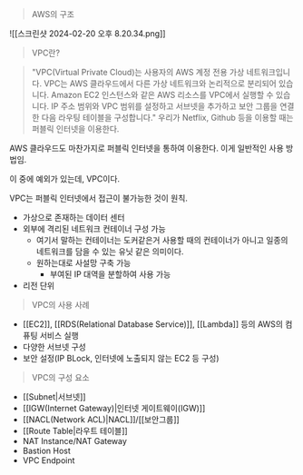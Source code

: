> AWS의 구조

![[스크린샷 2024-02-20 오후 8.20.34.png]]

> VPC란?

> "VPC(Virtual Private Cloud)는 사용자의 AWS 계정 전용 가상 네트워크입니다. VPC는 AWS 클라우드에서 다른 가상 네트워크와 논리적으로 분리되어 있습니다. Amazon EC2 인스턴스와 같은 AWS 리소스를 VPC에서 실행할 수 있습니다. IP 주소 범위와 VPC 범위를 설정하고 서브넷을 추가하고 보안 그룹을 연결한 다음 라우팅 테이블을 구성합니다."
우리가 Netflix, Github 등을 이용할 때는 퍼블릭 인터넷을 이용한다.

AWS 클라우드도 마찬가지로 퍼블릭 인터넷을 통하여 이용한다. 이게 일반적인 사용 방법임.

이 중에 예외가 있는데, VPC이다.

VPC는 퍼블릭 인터넷에서 접근이 불가능한 것이 원칙.

- 가상으로 존재하는 데이터 센터
- 외부에 격리된 네트워크 컨테이너 구성 가능
	- 여기서 말하는 컨테이너는 도커같은거 사용할 때의 컨테이너가 아니고 일종의 네트워크를 담을 수 있는 유닛 같은 의미이다.
	- 원하는대로 사설망 구축 가능
		- 부여된 IP 대역을 분할하여 사용 가능
- 리전 단위

> VPC의 사용 사례

- [[EC2]], [[RDS(Relational Database Service)]], [[Lambda]] 등의 AWS의 컴퓨팅 서비스 실행
- 다양한 서브넷 구성
- 보안 설정(IP BLock, 인터넷에 노출되지 않는 EC2 등 구성)

> VPC의 구성 요소

- [[Subnet|서브넷]]
- [[IGW(Internet Gateway)|인터넷 게이트웨이(IGW)]]
- [[NACL(Network ACL)|NACL]]/[[보안그룹]]
- [[Route Table|라우트 테이블]]
- NAT Instance/NAT Gateway
- Bastion Host
- VPC Endpoint